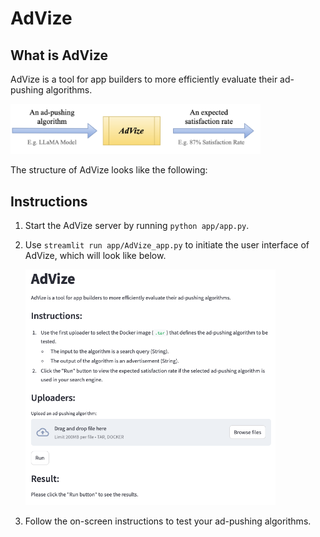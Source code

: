 # AdVize

## What is AdVize

AdVize is a tool for app builders to more efficiently evaluate their ad-pushing algorithms.

<img src="./assets/AdVize_usage.png" alt="AdVize Usage" width="400"/>

The structure of AdVize looks like the following:


## Instructions

1. Start the AdVize server by running `python app/app.py`.
2. Use `streamlit run app/AdVize_app.py` to initiate the user interface of AdVize, which will look like below.

    <img src="./assets/AdVize_UI.png" alt="AdVize UI" width="400"/>
    
3. Follow the on-screen instructions to test your ad-pushing algorithms.
